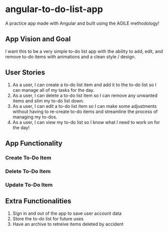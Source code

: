 # angular-to-do-list-app
A practice app made with Angular and built using the AGILE methodology!

## App Vision and Goal
I want this to be a very simple to-do list app with the ability to add, edit, and remove to-do items with animations and a clean style / design.

## User Stories
1. As a user, I can create a to-do list item and add it to the to-do list so I can manage all of my tasks for the day.
2. As a user, I can delete a to-do list item so I can remove any unwanted items and slim my to-do list down.
3. As a user, I can edit a to-do list item so I can make some adjustments without having to re-create to-do items and streamline the process of managing my to-dos.
4. As a user, I can view my to-do list so I know what I need to work on for the day!

## App Functionality
### Create To-Do Item
### Delete To-Do Item
### Update To-Do Item

## Extra Functionalities
1. Sign in and out of the app to save user account data
2. Store the to-do list for future uses
3. Have an archive to retreive items deleted by accident
